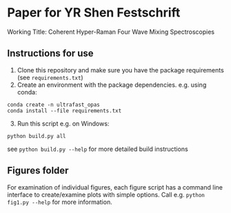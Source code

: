 # Paper for YR Shen Festschrift
Working Title: Coherent Hyper-Raman Four Wave Mixing Spectroscopies
## Instructions for use

1. Clone this repository and make sure you have the package requirements (see `requirements.txt`)
2. Create an environment with the package dependencies.  e.g. using conda:
  ```
  conda create -n ultrafast_opas
  conda install --file requirements.txt
  ```
3. Run this script e.g. on Windows:
  ```
  python build.py all
  ```
  see `python build.py --help` for more detailed build instructions

## Figures folder

For examination of individual figures, each figure script has a command line interface to create/examine plots with simple options.
Call e.g. `python fig1.py --help` for more information.
